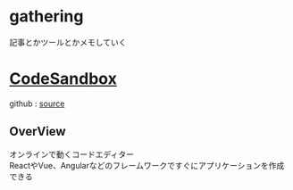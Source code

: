 # gathering
記事とかツールとかメモしていく  

# [CodeSandbox](https://codesandbox.io/)  
github : [source](https://github.com/CompuIves/codesandbox-client)  

## OverView  
オンラインで動くコードエディター  
ReactやVue、Angularなどのフレームワークですぐにアプリケーションを作成できる
